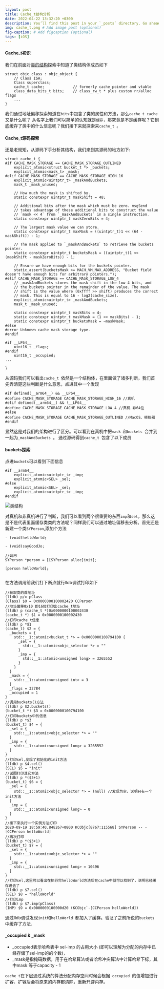 ```yaml
---
layout: post
title: Cache_t结构分析
date: 2022-04-22 13:32:20 +0300
description: You’ll find this post in your `_posts` directory. Go ahead and edit it and re-build the site to see your changes. # Add post description (optional)
img: cache_t.png # Add image post (optional)
fig-caption: # Add figcaption (optional)
tags: [iOS]
---
```


#### Cache_t初识

我们在前面对[类的结构](https://www.jianshu.com/p/9617edf0f5cb)探索中知道了类结构体成员如下
```
struct objc_class : objc_object {
    // Class ISA;
    Class superclass;
    cache_t cache;             // formerly cache pointer and vtable
    class_data_bits_t bits;    // class_rw_t * plus custom rr/alloc flags
    ...
}

```
我们通过地址偏移探索知道在`bits`中包含了类的属性和方法，那么`cache_t cache`又是什么呢？
从名字上我们可以简单的认知就是`缓存`，那究竟是不是缓存呢？它到底缓存了类中的什么信息呢？我们接下来就探索来`cache_t `。

#### Cache_t源码探索

还是老规矩，从源码下手分析其结构，我们来到其源码的地方如下:
```
struct cache_t {
#if CACHE_MASK_STORAGE == CACHE_MASK_STORAGE_OUTLINED
    explicit_atomic<struct bucket_t *> _buckets;
    explicit_atomic<mask_t> _mask;
#elif CACHE_MASK_STORAGE == CACHE_MASK_STORAGE_HIGH_16
    explicit_atomic<uintptr_t> _maskAndBuckets;
    mask_t _mask_unused;
    
    // How much the mask is shifted by.
    static constexpr uintptr_t maskShift = 48;
    
    // Additional bits after the mask which must be zero. msgSend
    // takes advantage of these additional bits to construct the value
    // `mask << 4` from `_maskAndBuckets` in a single instruction.
    static constexpr uintptr_t maskZeroBits = 4;
    
    // The largest mask value we can store.
    static constexpr uintptr_t maxMask = ((uintptr_t)1 << (64 - maskShift)) - 1;
    
    // The mask applied to `_maskAndBuckets` to retrieve the buckets pointer.
    static constexpr uintptr_t bucketsMask = ((uintptr_t)1 << (maskShift - maskZeroBits)) - 1;
    
    // Ensure we have enough bits for the buckets pointer.
    static_assert(bucketsMask >= MACH_VM_MAX_ADDRESS, "Bucket field doesn't have enough bits for arbitrary pointers.");
#elif CACHE_MASK_STORAGE == CACHE_MASK_STORAGE_LOW_4
    // _maskAndBuckets stores the mask shift in the low 4 bits, and
    // the buckets pointer in the remainder of the value. The mask
    // shift is the value where (0xffff >> shift) produces the correct
    // mask. This is equal to 16 - log2(cache_size).
    explicit_atomic<uintptr_t> _maskAndBuckets;
    mask_t _mask_unused;

    static constexpr uintptr_t maskBits = 4;
    static constexpr uintptr_t maskMask = (1 << maskBits) - 1;
    static constexpr uintptr_t bucketsMask = ~maskMask;
#else
#error Unknown cache mask storage type.
#endif
    
#if __LP64__
    uint16_t _flags;
#endif
    uint16_t _occupied;
...

}
```
从源码我们可以看出`cache_t `依然是一个结构体，在里面做了诸多判断，我们首先弄清楚这些判断是什么意思，点进其中一个发现
```
#if defined(__arm64__) && __LP64__
#define CACHE_MASK_STORAGE CACHE_MASK_STORAGE_HIGH_16 //真机
#elif defined(__arm64__) && !__LP64__
#define CACHE_MASK_STORAGE CACHE_MASK_STORAGE_LOW_4 //真机 非64位
#else
#define CACHE_MASK_STORAGE CACHE_MASK_STORAGE_OUTLINED //MacOS、模拟器
#endif
```
显然这是对我们的架构进行了区分。可以看到在真机中把`mask `和`buckets `合并到一起为`_maskAndBuckets `。
通过源码得到`cache_t `包含了以下成员
#### buckets探索
点进`buckets`可以看到下面信息
```
#if __arm64__
    explicit_atomic<uintptr_t> _imp;
    explicit_atomic<SEL> _sel;
#else
    explicit_atomic<SEL> _sel;
    explicit_atomic<uintptr_t> _imp;
#endif
```
![类结构](https://upload-images.jianshu.io/upload_images/3105581-3223d91d3cebb7ee.png?imageMogr2/auto-orient/strip%7CimageView2/2/w/1240)

对真机和非真机进行了判断，我们可以看到两个很重要的东西`imp`和`sel`，那么这是不是代表里面缓存类类的方法呢？同样我们可以通过地址偏移去分析。首先还是新建一个类`SYPerson`,添加个方法
```
- (void)helloWorld;

- (void)sayGoodJo;

//调用
SYPerson *person = [[SYPerson alloc]init];
        
[person helloWorld];
        
```
在方法调用前我们打下断点就行lldb调试打印如下
```
//获取类的首地址
(lldb) p/x pClass
(Class) $0 = 0x0000000100002420 CCPerson
//地址偏移0x10 即16位打印出cache_t地址
(lldb) p (cache_t *)0x0000000100002430
(cache_t *) $1 = 0x0000000100002430
//打印cache_t信息
(lldb) p *$1
(cache_t) $2 = {
  _buckets = {
    std::__1::atomic<bucket_t *> = 0x0000000100794100 {
      _sel = {
        std::__1::atomic<objc_selector *> = ""
      }
      _imp = {
        std::__1::atomic<unsigned long> = 3265552
      }
    }
  }
  _mask = {
    std::__1::atomic<unsigned int> = 3
  }
  _flags = 32784
  _occupied = 1
}
//调用buckets()方法
(lldb) p $2.buckets()
(bucket_t *) $3 = 0x0000000100794100
//打印buckets中的信息
(lldb) p *$3
(bucket_t) $4 = {
  _sel = {
    std::__1::atomic<objc_selector *> = ""
  }
  _imp = {
    std::__1::atomic<unsigned long> = 3265552
  }
}
//打印sel,发现了初始化的init方法
(lldb) p $4.sel()
(SEL) $5 = "init"
//试图打印其它方法
(lldb) p *($3+1)
(bucket_t) $6 = {
  _sel = {
    std::__1::atomic<objc_selector *> = (null) //发现为空，说明只有一个init方法
  }
  _imp = {
    std::__1::atomic<unsigned long> = 0
  }
}
//接下来执行一个实例方法打印
2020-09-19 18:59:40.848267+0800 KCObjc[8767:115568] SYPerson -- -[CCPerson helloWorld]
//再次打印
(lldb) p *($3+1)
(bucket_t) $7 = {
  _sel = {
    std::__1::atomic<objc_selector *> = ""
  }
  _imp = {
    std::__1::atomic<unsigned long> = 10496
  }
}
//打印sel,这里可以看出在执行完helloWorld方法后在cache中就可以找到了，说明已经缓存进去了
(lldb) p $7.sel()
(SEL) $8 = "helloWorld"
//打印imp
(lldb) p $7.imp(pClass)
(IMP) $9 = 0x0000000100000d20 (KCObjc`-[CCPerson helloWorld])
```
通过lldb调试发现`init`和`helloWorld `都加入了缓存。验证了之前所说的`buckets `中缓存了方法.

#### _occupied & _mask

- _occupied表示哈希表中 sel-imp 的占用大小 (即可以理解为分配的内存中已经存储了sel-imp的的个数)，
- _mask是指掩码数据，用于在哈希算法或者哈希冲突算法中计算哈希下标，其中mask 等于capacity - 1

`cache_t`在下层通过系统的算法分配内存空间时候会根据`_occupied `的值增加进行扩容，扩容后会将原来的内存都清除，重新开辟内存。

